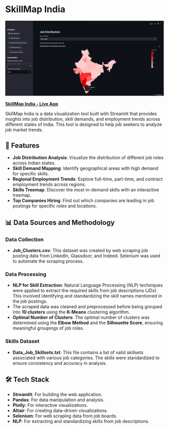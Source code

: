 # SkillMap India

![SkillMap India](https://github.com/KBharathkumar360/SkillMap-India/blob/main/Preview%20Image.png?raw=true)

[**SkillMap India - Live App**](https://skillmap-india-2chhyipaogaopx45mie3kh.streamlit.app/)

SkillMap India is a data visualization tool built with Streamlit that provides insights into job distribution, skill demands, and employment trends across different states of India. This tool is designed to help job seekers to analyze job market trends.

## 🚀 Features

- **Job Distribution Analysis**: Visualize the distribution of different job roles across Indian states.
- **Skill Demand Mapping**: Identify geographical areas with high demand for specific skills.
- **Regional Employment Trends**: Explore full-time, part-time, and contract employment trends across regions.
- **Skills Treemap**: Discover the most in-demand skills with an interactive treemap.
- **Top Companies Hiring**: Find out which companies are leading in job postings for specific roles and locations.

## 📊 Data Sources and Methodology

### Data Collection

- **Job_Clusters.csv**: This dataset was created by web scraping job posting data from LinkedIn, Glassdoor, and Indeed. Selenium was used to automate the scraping process.

### Data Processing

- **NLP for Skill Extraction**: Natural Language Processing (NLP) techniques were applied to extract the required skills from job descriptions (JDs). This involved identifying and standardizing the skill names mentioned in the job postings.
- The scraped data was cleaned and preprocessed before being grouped into **10 clusters** using the **K-Means** clustering algorithm.
- **Optimal Number of Clusters**: The optimal number of clusters was determined using the **Elbow Method** and the **Silhouette Score**, ensuring meaningful groupings of job roles.

### Skills Dataset

- **Data_Job_Skillsets.txt**: This file contains a list of valid skillsets associated with various job categories. The skills were standardized to ensure consistency and accuracy in analysis.

## 🛠️ Tech Stack

- **Streamlit**: For building the web application.
- **Pandas**: For data manipulation and analysis.
- **Plotly**: For interactive visualizations.
- **Altair**: For creating data-driven visualizations.
- **Selenium**: For web scraping data from job boards.
- **NLP**: For extracting and standardizing skills from job descriptions.
